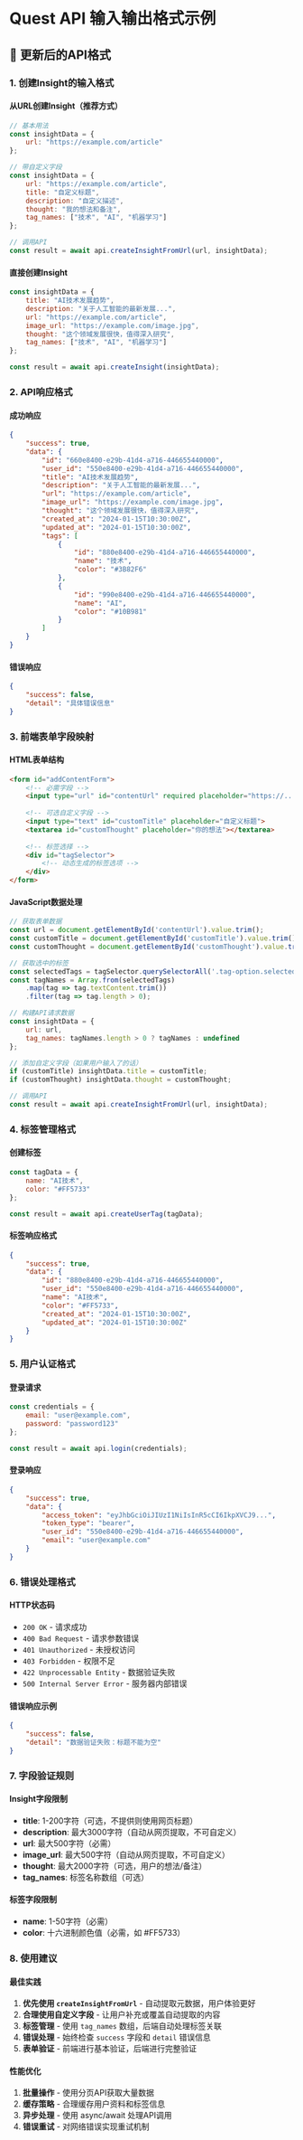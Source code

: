 # Quest API 输入输出格式示例

## 🔄 更新后的API格式

### 1. **创建Insight的输入格式**

#### 从URL创建Insight（推荐方式）
```javascript
// 基本用法
const insightData = {
    url: "https://example.com/article"
};

// 带自定义字段
const insightData = {
    url: "https://example.com/article",
    title: "自定义标题",
    description: "自定义描述",
    thought: "我的想法和备注",
    tag_names: ["技术", "AI", "机器学习"]
};

// 调用API
const result = await api.createInsightFromUrl(url, insightData);
```

#### 直接创建Insight
```javascript
const insightData = {
    title: "AI技术发展趋势",
    description: "关于人工智能的最新发展...",
    url: "https://example.com/article",
    image_url: "https://example.com/image.jpg",
    thought: "这个领域发展很快，值得深入研究",
    tag_names: ["技术", "AI", "机器学习"]
};

const result = await api.createInsight(insightData);
```

### 2. **API响应格式**

#### 成功响应
```json
{
    "success": true,
    "data": {
        "id": "660e8400-e29b-41d4-a716-446655440000",
        "user_id": "550e8400-e29b-41d4-a716-446655440000",
        "title": "AI技术发展趋势",
        "description": "关于人工智能的最新发展...",
        "url": "https://example.com/article",
        "image_url": "https://example.com/image.jpg",
        "thought": "这个领域发展很快，值得深入研究",
        "created_at": "2024-01-15T10:30:00Z",
        "updated_at": "2024-01-15T10:30:00Z",
        "tags": [
            {
                "id": "880e8400-e29b-41d4-a716-446655440000",
                "name": "技术",
                "color": "#3B82F6"
            },
            {
                "id": "990e8400-e29b-41d4-a716-446655440000",
                "name": "AI",
                "color": "#10B981"
            }
        ]
    }
}
```

#### 错误响应
```json
{
    "success": false,
    "detail": "具体错误信息"
}
```

### 3. **前端表单字段映射**

#### HTML表单结构
```html
<form id="addContentForm">
    <!-- 必需字段 -->
    <input type="url" id="contentUrl" required placeholder="https://...">
    
    <!-- 可选自定义字段 -->
    <input type="text" id="customTitle" placeholder="自定义标题">
    <textarea id="customThought" placeholder="你的想法"></textarea>
    
    <!-- 标签选择 -->
    <div id="tagSelector">
        <!-- 动态生成的标签选项 -->
    </div>
</form>
```

#### JavaScript数据处理
```javascript
// 获取表单数据
const url = document.getElementById('contentUrl').value.trim();
const customTitle = document.getElementById('customTitle').value.trim();
const customThought = document.getElementById('customThought').value.trim();

// 获取选中的标签
const selectedTags = tagSelector.querySelectorAll('.tag-option.selected');
const tagNames = Array.from(selectedTags)
    .map(tag => tag.textContent.trim())
    .filter(tag => tag.length > 0);

// 构建API请求数据
const insightData = {
    url: url,
    tag_names: tagNames.length > 0 ? tagNames : undefined
};

// 添加自定义字段（如果用户输入了的话）
if (customTitle) insightData.title = customTitle;
if (customThought) insightData.thought = customThought;

// 调用API
const result = await api.createInsightFromUrl(url, insightData);
```

### 4. **标签管理格式**

#### 创建标签
```javascript
const tagData = {
    name: "AI技术",
    color: "#FF5733"
};

const result = await api.createUserTag(tagData);
```

#### 标签响应格式
```json
{
    "success": true,
    "data": {
        "id": "880e8400-e29b-41d4-a716-446655440000",
        "user_id": "550e8400-e29b-41d4-a716-446655440000",
        "name": "AI技术",
        "color": "#FF5733",
        "created_at": "2024-01-15T10:30:00Z",
        "updated_at": "2024-01-15T10:30:00Z"
    }
}
```

### 5. **用户认证格式**

#### 登录请求
```javascript
const credentials = {
    email: "user@example.com",
    password: "password123"
};

const result = await api.login(credentials);
```

#### 登录响应
```json
{
    "success": true,
    "data": {
        "access_token": "eyJhbGciOiJIUzI1NiIsInR5cCI6IkpXVCJ9...",
        "token_type": "bearer",
        "user_id": "550e8400-e29b-41d4-a716-446655440000",
        "email": "user@example.com"
    }
}
```

### 6. **错误处理格式**

#### HTTP状态码
- `200 OK` - 请求成功
- `400 Bad Request` - 请求参数错误
- `401 Unauthorized` - 未授权访问
- `403 Forbidden` - 权限不足
- `422 Unprocessable Entity` - 数据验证失败
- `500 Internal Server Error` - 服务器内部错误

#### 错误响应示例
```json
{
    "success": false,
    "detail": "数据验证失败：标题不能为空"
}
```

### 7. **字段验证规则**

#### Insight字段限制
- **title**: 1-200字符（可选，不提供则使用网页标题）
- **description**: 最大3000字符（自动从网页提取，不可自定义）
- **url**: 最大500字符（必需）
- **image_url**: 最大500字符（自动从网页提取，不可自定义）
- **thought**: 最大2000字符（可选，用户的想法/备注）
- **tag_names**: 标签名称数组（可选）

#### 标签字段限制
- **name**: 1-50字符（必需）
- **color**: 十六进制颜色值（必需，如 #FF5733）

### 8. **使用建议**

#### 最佳实践
1. **优先使用 `createInsightFromUrl`** - 自动提取元数据，用户体验更好
2. **合理使用自定义字段** - 让用户补充或覆盖自动提取的内容
3. **标签管理** - 使用 `tag_names` 数组，后端自动处理标签关联
4. **错误处理** - 始终检查 `success` 字段和 `detail` 错误信息
5. **表单验证** - 前端进行基本验证，后端进行完整验证

#### 性能优化
1. **批量操作** - 使用分页API获取大量数据
2. **缓存策略** - 合理缓存用户资料和标签信息
3. **异步处理** - 使用 async/await 处理API调用
4. **错误重试** - 对网络错误实现重试机制
